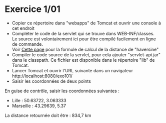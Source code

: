 # Exercice 1/01

* Copier ce répertoire dans "webapps" de Tomcat et ouvrir une console à cet endroit
* Compléter le code de la servlet qui se trouve dans WEB-INF/classes.  
  Le source est volontairement ici pour être compilé facilement en ligne de commande.  
  Voir [Cette page](http://www.movable-type.co.uk/scripts/latlong.html) pour la formule de calcul de la distance de "haversine"
* Compiler le code source de la servlet,
  pour cela ajouter "servlet-api.jar" dans le classpath.
  Ce fichier est disponible dans le répertoire "lib" de Tomcat.
* Lancer Tomcat et ouvrir l'URL suivante dans un navigateur http://localhost:8080/exo101/
* Saisir les coordonnées de deux points

En guise de contrôle, saisir les coordonnées suivantes :
* Lille : 50.63722, 3.063333
* Marseille : 43.29639, 5.37

La distance retournée doit être : 834,7 km
